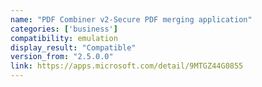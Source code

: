 ```yaml
---
name: "PDF Combiner v2-Secure PDF merging application"
categories: ['business']
compatibility: emulation
display_result: "Compatible"
version_from: "2.5.0.0"
link: https://apps.microsoft.com/detail/9MTGZ44G0855
---
```


